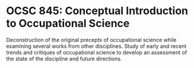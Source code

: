 # OCSC 845: Conceptual Introduction to Occupational Science

Deconstruction of the original precepts of occupational science while examining several works from other disciplines. Study of early and recent trends and critiques of occupational science to develop an assessment of the state of the discipline and future directions.